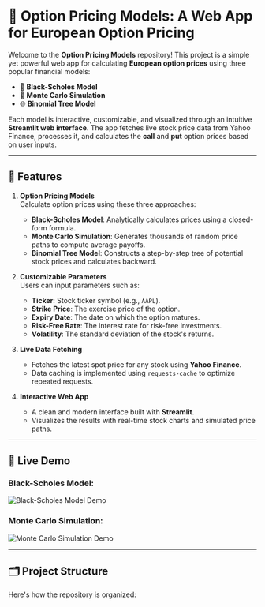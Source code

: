 # 🎯 Option Pricing Models: A Web App for European Option Pricing

Welcome to the **Option Pricing Models** repository! This project is a simple yet powerful web app for calculating **European option prices** using three popular financial models:

- 🧮 **Black-Scholes Model**  
- 🎲 **Monte Carlo Simulation**  
- 🌐 **Binomial Tree Model**

Each model is interactive, customizable, and visualized through an intuitive **Streamlit web interface**. The app fetches live stock price data from Yahoo Finance, processes it, and calculates the **call** and **put** option prices based on user inputs.

---

## 🔧 Features

1. **Option Pricing Models**  
   Calculate option prices using these three approaches:
   - **Black-Scholes Model**: Analytically calculates prices using a closed-form formula.
   - **Monte Carlo Simulation**: Generates thousands of random price paths to compute average payoffs.
   - **Binomial Tree Model**: Constructs a step-by-step tree of potential stock prices and calculates backward.

2. **Customizable Parameters**  
   Users can input parameters such as:
   - **Ticker**: Stock ticker symbol (e.g., `AAPL`).
   - **Strike Price**: The exercise price of the option.
   - **Expiry Date**: The date on which the option matures.
   - **Risk-Free Rate**: The interest rate for risk-free investments.
   - **Volatility**: The standard deviation of the stock's returns.

3. **Live Data Fetching**  
   - Fetches the latest spot price for any stock using **Yahoo Finance**.
   - Data caching is implemented using `requests-cache` to optimize repeated requests.

4. **Interactive Web App**  
   - A clean and modern interface built with **Streamlit**.
   - Visualizes the results with real-time stock charts and simulated price paths.

---

## 🚀 Live Demo

### Black-Scholes Model:
![Black-Scholes Model Demo](demo/black_scholes_demo.gif)

### Monte Carlo Simulation:
![Monte Carlo Simulation Demo](demo/monte_carlo_demo.gif)

---

## 🗂 Project Structure

Here's how the repository is organized:

